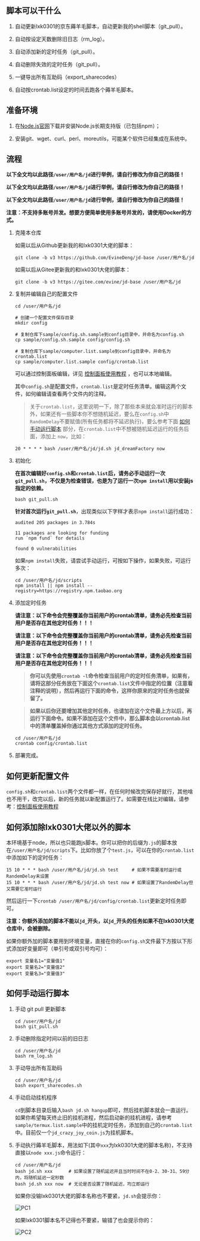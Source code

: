 ## 脚本可以干什么

1. 自动更新lxk0301的京东薅羊毛脚本，自动更新我的shell脚本（git_pull）。

2. 自动按设定天数删除旧日志（rm_log）。

3. 自动添加新的定时任务（git_pull）。

4. 自动删除失效的定时任务（git_pull）。

5. 一键导出所有互助码（export_sharecodes）

6. 自动按crontab.list设定的时间去跑各个薅羊毛脚本。

## 准备环境

1. 在[Node.js官网](https://nodejs.org/zh-cn/download)下载并安装Node.js长期支持版（已包括npm）；

2. 安装git、wget、curl、perl、moreutils，可能某个软件已经集成在系统中。

## 流程

**以下全文均以此路径`/user/用户名/jd`进行举例，请自行修改为你自己的路径！**

**以下全文均以此路径`/user/用户名/jd`进行举例，请自行修改为你自己的路径！**

**以下全文均以此路径`/user/用户名/jd`进行举例，请自行修改为你自己的路径！**

**注意：不支持多账号并发。想要方便简单使用多账号并发的，请使用Docker的方式。**

1. 克隆本仓库

    如需以后从Github更新我的和lxk0301大佬的脚本：

    ```shell
    git clone -b v3 https://github.com/EvineDeng/jd-base /user/用户名/jd
    ```

    如需以后从Gitee更新我的和lxk0301大佬的脚本：

    ```shell
    git clone -b v3 https://gitee.com/evine/jd-base /user/用户名/jd
    ```

2. 复制并编辑自己的配置文件

    ```
    cd /user/用户名/jd

    # 创建一个配置文件保存目录
    mkdir config

    # 复制仓库下sample/config.sh.sample到config目录中，并命名为config.sh
    cp sample/config.sh.sample config/config.sh

    # 复制仓库下sample/computer.list.sample到config目录中，并命名为crontab.list
    cp sample/computer.list.sample config/crontab.list
    ```
    
    可以通过控制面板编辑，详见 [控制面板使用教程](Panel) ，也可以本地编辑。

    其中`config.sh`是配置文件，`crontab.list`是定时任务清单。编辑这两个文件，如何编辑请查看两个文件内的注释。
    
    > 关于`crontab.list`，这里说明一下，除了那些本来就会准时运行的脚本外，如果还有一些脚本你不想随机延迟，要么在`config.sh`中`RandomDelay`不要赋值(所有任务都将不延迟执行)，要么参考下面 [如何手动运行脚本](MacOS#如何手动运行脚本) 部分，在`crontab.list`中不想被随机延迟运行的任务后面，添加上 `now`，比如：
    
    ```shell
    20 * * * * bash /user/用户名/jd/jd.sh jd_dreamFactory now
    ```

3. 初始化

    **在首次编辑好`config.sh`和`crontab.list`后，请务必手动运行一次`git_pull.sh`，不仅是为检查错误，也是为了运行一次`npm install`用以安装js指定的依赖。**

    ```shell
    bash git_pull.sh
    ```

    **针对首次运行`git_pull.sh`**，出现类似以下字样才表示`npm install`运行成功：
    ```
    audited 205 packages in 3.784s

    11 packages are looking for funding
    run `npm fund` for details

    found 0 vulnerabilities
    ```

    如果`npm install`失败，请尝试手动运行，可按如下操作，如果失败，可运行多次：

    ```shell
    cd /user/用户名/jd/scripts
    npm install || npm install --registry=https://registry.npm.taobao.org
    ```

4. 添加定时任务

    **请注意：以下命令会完整覆盖你当前用户的crontab清单，请务必先检查当前用户是否存在其他定时任务！！！**

    **请注意：以下命令会完整覆盖你当前用户的crontab清单，请务必先检查当前用户是否存在其他定时任务！！！**

    **请注意：以下命令会完整覆盖你当前用户的crontab清单，请务必先检查当前用户是否存在其他定时任务！！！**

    > **你可以先使用`crontab -l`命令检查当前用户的定时任务清单，如果有，请将这部分任务放在下面这个`crontab.list`文件中指定的位置（注意看注释的说明），然后再运行下面的命令，这样你原来的定时任务也就保留了。**
    
    > **如果以后你还要增加其他定时任务，也请加在这个文件最上方以后，再运行下面命令。如果不添加在这个文件中，那么脚本会以crontab.list中的清单覆盖掉你通过其他方式添加的定时任务。**

    ```shell
    cd /user/用户名/jd
    crontab config/crontab.list
    ```

5. 部署完成。

## 如何更新配置文件

`config.sh`和`crontab.list`两个文件都一样，在任何时候改完保存好就行，其他啥也不用干，改完以后，新的任务就以新配置运行了。如需要在线比对编辑，请参考：[控制面板使用教程](Panel)

## 如何添加除lxk0301大佬以外的脚本

本环境基于node，所以也只能跑js脚本。你可以把你的后缀为`.js`的脚本放在`/user/用户名/jd/scripts`下。比如你放了个`test.js`，可以在你的`crontab.list`中添加如下的定时任务：

```shell
15 10 * * * bash /user/用户名/jd/jd.sh test     # 如果不需要准时运行或RandemDelay未设置
15 10 * * * bash /user/用户名/jd/jd.sh test now # 如果设置了RandemDelay但又需要它准时运行
```

然后运行一下`crontab /user/用户名/jd/config/crontab.list`更新定时任务即可。

**注意：你额外添加的脚本不能以`jd_`开头，以`jd_`开头的任务如果不在lxk0301大佬仓库中，会被删除。**

如果你额外加的脚本要用到环境变量，直接在你的`config.sh`文件最下方按以下形式添加好变量即可（单引号或双引号均可）：

```shell
export 变量名1="变量值1"
export 变量名2="变量值2"
export 变量名3="变量值3"
```

## 如何手动运行脚本

1. 手动 git pull 更新脚本

    ```shell
    cd /user/用户名/jd
    bash git_pull.sh
    ```

2. 手动删除指定时间以前的旧日志

    ```shell
    cd /user/用户名/jd
    bash rm_log.sh
    ```

3. 手动导出所有互助码

    ```shell
    cd /user/用户名/jd
    bash export_sharecodes.sh
    ```

4. 手动启动挂机程序

    `cd`到脚本目录后输入`bash jd.sh hangup`即可，然后挂机脚本就会一直运行。如果你希望每天终止旧的挂机进程，然后启动新的挂机进程，请参考`sample/termux.list.sample`中的挂机定时任务，添加到自己的`crontab.list`中。目前仅一个`jd_crazy_joy_coin.js`为挂机脚本。

5. 手动执行薅羊毛脚本，用法如下(其中`xxx`为lxk0301大佬的脚本名称)，不支持直接以`node xxx.js`命令运行：

    ```
    cd /user/用户名/jd
    bash jd.sh xxx      # 如果设置了随机延迟并且当时时间不在0-2、30-31、59分内，将随机延迟一定秒数
    bash jd.sh xxx now  # 无论是否设置了随机延迟，均立即运行
    ```

    如果你没输lxk0301大佬的脚本名称也不要紧，`jd.sh`会提示你：

    ![PC1](Picture/PC1.png)

    如果lxk0301脚本名不记得也不要紧，输错了也会提示你的：

    ![PC2](Picture/PC2.png)
